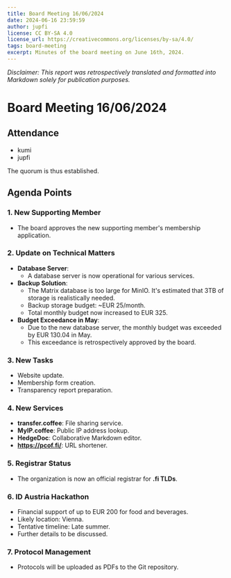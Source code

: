 ```yaml
---
title: Board Meeting 16/06/2024
date: 2024-06-16 23:59:59
author: jupfi
license: CC BY-SA 4.0
license_url: https://creativecommons.org/licenses/by-sa/4.0/
tags: board-meeting
excerpt: Minutes of the board meeting on June 16th, 2024.
---
```


_Disclaimer: This report was retrospectively translated and formatted into Markdown solely for publication purposes._

# Board Meeting 16/06/2024

## Attendance  

- kumi  
- jupfi  

The quorum is thus established.

## Agenda Points  

### 1. **New Supporting Member**  

- The board approves the new supporting member's membership application.  

### 2. **Update on Technical Matters**  

- **Database Server**:  
  - A database server is now operational for various services.  
- **Backup Solution**:  
  - The Matrix database is too large for MinIO. It's estimated that 3TB of storage is realistically needed.  
  - Backup storage budget: ~EUR 25/month.  
  - Total monthly budget now increased to EUR 325.  
- **Budget Exceedance in May**:  
  - Due to the new database server, the monthly budget was exceeded by EUR 130.04 in May.  
  - This exceedance is retrospectively approved by the board.  

### 3. **New Tasks**  

- Website update.  
- Membership form creation.  
- Transparency report preparation.  

### 4. **New Services**  

- **transfer.coffee**: File sharing service.  
- **MyIP.coffee**: Public IP address lookup.  
- **HedgeDoc**: Collaborative Markdown editor.  
- **<https://pcof.fi/>**: URL shortener.  

### 5. **Registrar Status**  

- The organization is now an official registrar for **.fi TLDs**.  

### 6. **ID Austria Hackathon**  

- Financial support of up to EUR 200 for food and beverages.  
- Likely location: Vienna.  
- Tentative timeline: Late summer.  
- Further details to be discussed.  

### 7. **Protocol Management**  

- Protocols will be uploaded as PDFs to the Git repository.  
